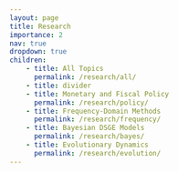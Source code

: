```yaml
---
layout: page
title: Research
importance: 2
nav: true
dropdown: true
children: 
    - title: All Topics
      permalink: /research/all/
    - title: divider
    - title: Monetary and Fiscal Policy
      permalink: /research/policy/
    - title: Frequency-Domain Methods
      permalink: /research/frequency/
    - title: Bayesian DSGE Models
      permalink: /research/bayes/
    - title: Evolutionary Dynamics
      permalink: /research/evolution/
---
```

